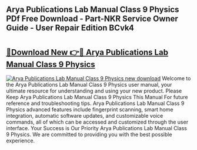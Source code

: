 ## Arya Publications Lab Manual Class 9 Physics PDf Free Download - Part-NKR Service Owner Guide - User Repair Edition BCvk4

# <h2><a href="http://bc46461.oget.top/?id=Arya+Publications+Lab+Manual+Class+9+Physics">🔗Download New 👉🔴 Arya Publications Lab Manual Class 9 Physics</a></h2>

[![Arya Publications Lab Manual Class 9 Physics new download](https://i.imgur.com/5g1atiW.png)](http://bc46461.oget.top/?id=Arya+Publications+Lab+Manual+Class+9+Physics)
Welcome to the Arya Publications Lab Manual Class 9 Physics user manual, your ultimate resource for understanding and using your new product. Please Keep Arya Publications Lab Manual Class 9 Physics This Manual For future reference and troubleshooting tips. Arya Publications Lab Manual Class 9 Physics advanced features include fingerprint scanning, smart home integration, automatic software updates, and customizable voice commands, all of which can be accessed and customized through the user interface. Your Success is Our Priority Arya Publications Lab Manual Class 9 Physics. We are committed to providing you with the best possible experience.
